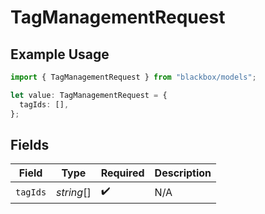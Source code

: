 # TagManagementRequest

## Example Usage

```typescript
import { TagManagementRequest } from "blackbox/models";

let value: TagManagementRequest = {
  tagIds: [],
};
```

## Fields

| Field              | Type               | Required           | Description        |
| ------------------ | ------------------ | ------------------ | ------------------ |
| `tagIds`           | *string*[]         | :heavy_check_mark: | N/A                |